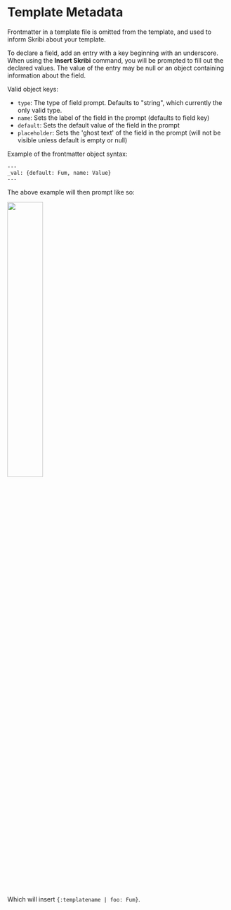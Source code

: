# Template Metadata

Frontmatter in a template file is omitted from the template, and used to inform Skribi about your template.

To declare a field, add an entry with a key beginning with an underscore. When using the **Insert Skribi** command, you will be prompted to fill out the declared values. The value of the entry may be null or an object containing information about the field.

Valid object keys:

  - `type`: The type of field prompt. Defaults to "string", which currently the only valid type.
  - `name`: Sets the label of the field in the prompt (defaults to field key)
  - `default`: Sets the default value of the field in the prompt
  - `placeholder`: Sets the 'ghost text' of the field in the prompt (will not be visible unless default is empty or null)

Example of the frontmatter object syntax:
```
---
_val: {default: Fum, name: Value}
---
```

The above example will then prompt like so:

<img src="https://imgur.com/Ufc3dTI.png" style="width: 40%;"/>

Which will insert `{:templatename | foo: Fum}`.
